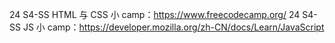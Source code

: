 24 S4-SS HTML 与 CSS 小 camp：https://www.freecodecamp.org/
24 S4-SS JS 小 camp：https://developer.mozilla.org/zh-CN/docs/Learn/JavaScript
